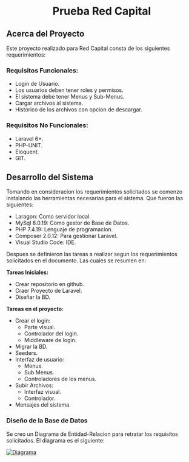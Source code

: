 <h1 align="center">Prueba Red Capital</h1>

<p align="center">

</p>

## Acerca del Proyecto
Este proyecto realizado para Red Capital consta de los siguientes requerimientos:

### Requisitos Funcionales:
- Login de Usuario.
- Los usuarios deben tener roles y permisos.
- El sistema debe tener Menus y Sub-Menus.
- Cargar archivos al sistema.
- Historico de los archivos con opcion de descargar.

### Requisitos No Funcionales:
- Laravel 6+.
- PHP-UNIT.
- Eloquent.
- GIT.

## Desarrollo del Sistema
Tomando en consideracion los requerimientos solicitados se comenzo instalando las herramientas necesarias para el sistema. Que fueron las siguientes:
- Laragon: Como servidor local.
- MySql 8.0.19: Como gestor de Base de Datos.
- PHP 7.4.19: Lenguaje de programacion.
- Composer 2.0.12: Para gestionar Laravel.
- Visual Studio Code: IDE.

Despues se definieron las tareas a realizar segun los requerimientos solicitados en el documento. Las cuales se resumen en:

<b>Tareas Iniciales:</b>
- Crear repositorio en github.
- Craer Proyecto de Laravel.
- Diseñar la BD.

<b>Tareas en el proyecto:</b>
- Crear el login:
	- Parte visual.
	- Controlador del login.
	- Middleware de login.
- Migrar la BD.
- Seeders.
- Interfaz de usuario:
	- Menus.
	- Sub Menus.
	- Controladores de los menus.
- Subir Archivos:
	- Interfaz visual.
	- Controlador.
- Mensajes del sistema.

### Diseño de la Base de Datos
Se creo un Diagrama de Entidad-Relacion para retratar los requisitos solicitados. El diagrama es el siguiente:

[![Diagrama](Github "Diagrama")](https://raw.githubusercontent.com/Guren94/prueba_redcapital/master/Capturas/diagrama%20bd%20fondo.png "Diagrama")
